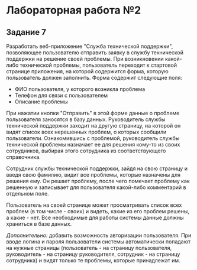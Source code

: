 # Лабораторная работа №2

## Задание 7

Разработать веб-приложение "Служба технической поддержки", позволяющее пользователю отправить заявку в службу технической поддержки на решение своей проблемы. При возникновении какой-либо технической проблемы, пользователь переходит к стартовой странице приложения, на которой содержится форма, которую пользователь должен заполнить. Форма содержит следующие поля:

* ФИО пользователя, у которого возникла проблема
* Телефон для связи с пользователем
* Описание проблемы

При нажатии кнопки "Отправить" в этой форме данные о проблеме пользователя заносятся в базу данных. Руководитель службы технической поддержки заходит на другую страницу, на которой он видят список всех нерешенных проблем, о которых сообщили пользователи. Ознакомившись с проблемой, руководитель службы технической проблемы назначает ее для решения кому-то из своих сотрудников, выбирая этого сотрудника из соответствующего справочника. 

Сотрудник службы технической поддержки, зайдя на свою страницу и введя свою фамилию, видит все проблемы, которые назначены для решения ему. Он решает проблему, после чего помечает проблему как решенную и записывает для пользователя какой-либо комментарий в отдельном поле.

Пользователь на своей странице может просматривать список всех проблем (в том числе - своих) и видеть, какие из его проблем решены, а какие - нет. Все необходимые для работы системы данные должны храниться в базе данных.

_Дополнительно:_ добавить возможность авторизации пользователя. При вводе логина и пароля пользователи системы автоматически попадают на нужные страницы (пользователь - на страницу пользователя, руководитель - на страницу руководителя, сотрудник - на страницу сотрудника) и видят только те проблемы, которые принадлежат им.
